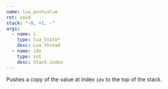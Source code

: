 ```yaml
---
name: lua_pushvalue
ret: void
stack: "-0, +1, -"
args:
  - name: L
    type: lua_State*
    desc: Lua thread
  - name: idx
    type: int
    desc: Stack index
---
```


Pushes a copy of the value at index `idx` to the top of the stack.
